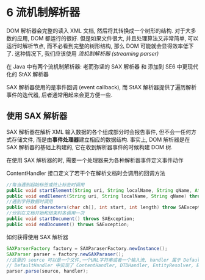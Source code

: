 # 6 流机制解析器

DOM 解析器会完整的读入 XML 文档, 然后将其转换成一个树形的结构.
对于大多数的应用, DOM 都运行的很好. 但是如果文件很大, 并且处理算法又非常简单,
可以运行时解析节点, 而不必看到完整的树形结构, 那么 DOM 可能就会显得效率低下了.
这种情况下, 我们应该使用 *流机制解析器 (streaming parser)*

在 Java 中有两个流机制解析器: 老而弥坚的 SAX 解析器 和 添加到 SE6 中更现代化的 StAX 解析器

SAX 解析器使用的是事件回调 (event callback), 而 StAX 解析器提供了遍历解析事件的迭代器,
后者通常用起来会更方便一些.

## 使用 SAX 解析器

SAX 解析器在解析 XML 输入数据的各个组成部分时会报告事件, 但不会一任何方式存储文件,
而是由**事件处理器**建立相应的数据结构.
事实上, DOM 解析器是在 SAX 解析器的基础上构建的, 它在收到解析器事件的时候构建 DOM 树.

在使用 SAX 解析器的时, 需要一个处理器来为各种解析器事件定义事件动作

ContentHandler 接口定义了若干个在解析文档时会调用的回调方法

```java
//每当遇到起始标签或终止标签时调用
public void startElement(String uri, String localName, String qName, Attribute atts) throws SAException;
public void endElement(String uri, String localName, String qName) throws SAException;
//遇到字符数据时调用
public void characters(char ch[], int start, int length) throw SAException;
//分别在文档开始和结束时各调用一次
public void startDocument() throws SAException;
public void endDocument() throws SAException;
```

如何获得使用 SAX 解析器

```java
SAXParserFactory factory = SAXParaserFactory.newInstance();
SAXParser parser = factory.newSAXParaser();
//这里的 source 可以是一个文件,一个URL字符串或者一个输入流, handler 属于 DefaultHandler 的一个子类
// DefaultHandler 中实现了 ContentHandler, DTDHandler, EntityResolver, ErrorHandler 接口的空方法
parser.parse(source, handler);
```
